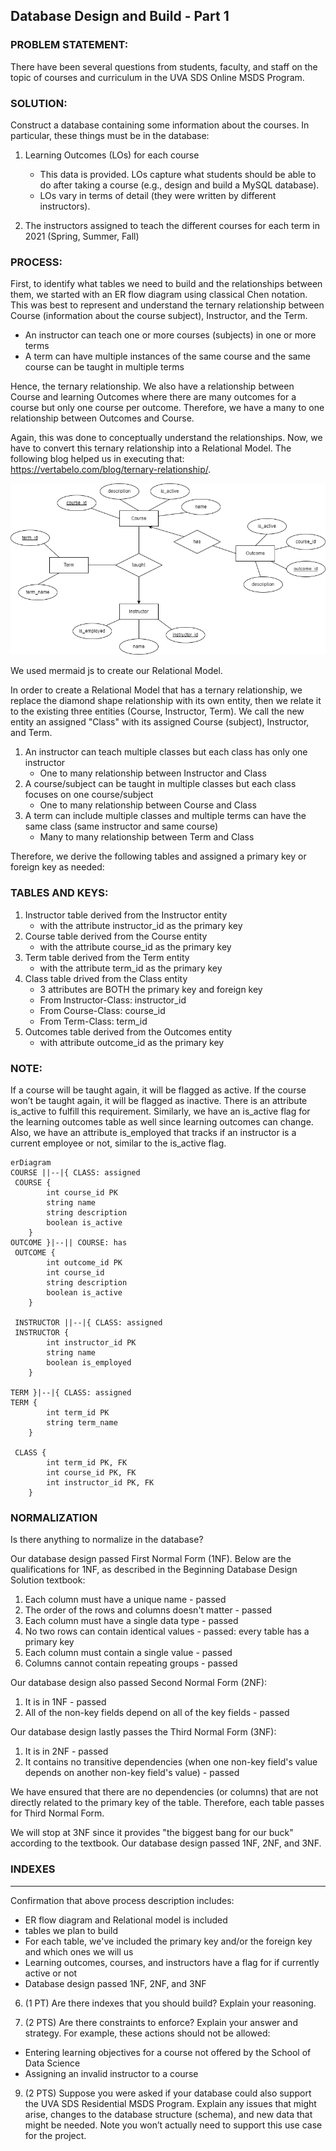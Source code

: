 ## Database Design and Build - Part 1


### PROBLEM STATEMENT:
There have been several questions from students, faculty, and staff on the topic of courses and curriculum in the UVA SDS Online MSDS Program.

### SOLUTION:
Construct a database containing some information about the courses. In particular, these things must be in the database:
1) Learning Outcomes (LOs) for each course
   * This data is provided. LOs capture what students should be able to do after taking a course (e.g., design and build a MySQL database).
   * LOs vary in terms of detail (they were written by different instructors).

2) The instructors assigned to teach the different courses for each term in 2021 (Spring, Summer, Fall)

### PROCESS:

First, to identify what tables we need to build and the relationships between them, we started with an ER flow diagram using classical Chen notation. This was best to represent and understand the ternary relationship between Course (information about the course subject), Instructor, and the Term.
* An instructor can teach one or more courses (subjects) in one or more terms
* A term can have multiple instances of the same course and the same course can be taught in multiple terms

Hence, the ternary relationship. We also have a relationship between Course and learning Outcomes where there are many outcomes for a course but only one course per outcome. Therefore, we have a many to one relationship between Outcomes and Course. 

Again, this was done to conceptually understand the relationships. Now, we have to convert this ternary relationship into a Relational Model. The following blog helped us in executing that: https://vertabelo.com/blog/ternary-relationship/. 
   
![ER_flow](https://github.com/eltsvetk/rrm3nh_DS5111su24_lab_02/blob/main/ER_flowdiagram.png)

We used mermaid js to create our Relational Model. 

In order to create a Relational Model that has a ternary relationship, we replace the diamond shape relationship with its own entity, then we relate it to the existing three entities (Course, Instructor, Term). We call the new entity an assigned "Class" with its assigned Course (subject), Instructor, and Term. 

1) An instructor can teach multiple classes but each class has only one instructor
   * One to many relationship between Instructor and Class
2) A course/subject can be taught in multiple classes but each class focuses on one course/subject
   * One to many relationship between Course and Class
3) A term can include multiple classes and multiple terms can have the same class (same instructor and same course)
   * Many to many relationship between Term and Class

Therefore, we derive the following tables and assigned a primary key or foreign key as needed:

### TABLES AND KEYS:
 1) Instructor table derived from the Instructor entity
    * with the attribute instructor_id as the primary key
 2) Course table derived from the Course entity
    * with the attribute course_id as the primary key
 3) Term table derived from the Term entity
    * with the attribute term_id as the primary key
 4) Class table drived from the Class entity
    * 3 attributes are BOTH the primary key and foreign key
    * From Instructor-Class: instructor_id
    * From Course-Class: course_id
    * From Term-Class: term_id
  5) Outcomes table derived from the Outcomes entity
     * with attribute outcome_id as the primary key
       
### NOTE: 
If a course will be taught again, it will be flagged as active. If the course won’t be taught again, it will be flagged as inactive. There is an attribute is_active to fulfill this requirement. Similarly, we have an is_active flag for the learning outcomes table as well since learning outcomes can change. Also, we have an attribute is_employed that tracks if an instructor is a current employee or not, similar to the is_active flag.

```mermaid
erDiagram
COURSE ||--|{ CLASS: assigned
 COURSE {
        int course_id PK
        string name
        string description
        boolean is_active
    }
OUTCOME }|--|| COURSE: has
 OUTCOME {
        int outcome_id PK
        int course_id
        string description
        boolean is_active
    }

 INSTRUCTOR ||--|{ CLASS: assigned
 INSTRUCTOR {
        int instructor_id PK
        string name
        boolean is_employed
    }

TERM }|--|{ CLASS: assigned
TERM {
        int term_id PK
        string term_name
    }

 CLASS {
        int term_id PK, FK
        int course_id PK, FK
        int instructor_id PK, FK
    }

```

### NORMALIZATION

Is there anything to normalize in the database?

Our database design passed First Normal Form (1NF). Below are the qualifications for 1NF, as described in the Beginning Database Design Solution textbook:
1) Each column must have a unique name - passed
2) The order of the rows and columns doesn't matter - passed
3) Each column must have a single data type - passed
4) No two rows can contain identical values - passed: every table has a primary key
5) Each column must contain a single value - passed
6) Columns cannot contain repeating groups - passed

Our database design also passed Second Normal Form (2NF):

1) It is in 1NF - passed
2) All of the non-key fields depend on all of the key fields - passed

Our database design lastly passes the Third Normal Form (3NF):

1) It is in 2NF - passed
2) It contains no transitive dependencies (when one non-key field's value depends on another non-key field's value) - passed

We have ensured that there are no dependencies (or columns) that are not directly related to the primary key of the table. Therefore, each table passes for Third Normal Form.

We will stop at 3NF since it provides "the biggest bang for our buck" according to the textbook. Our database design passed 1NF, 2NF, and 3NF. 

### INDEXES




---

Confirmation that above process description includes:
* ER flow diagram and Relational model is included
* tables we plan to build
* For each table, we've included the primary key and/or the foreign key and which ones we will us
* Learning outcomes, courses, and instructors have a flag for if currently active or not
* Database design passed 1NF, 2NF, and 3NF

6) (1 PT) Are there indexes that you should build? Explain your reasoning.

7) (2 PTS) Are there constraints to enforce? Explain your answer and strategy.
For example, these actions should not be allowed:
- Entering learning objectives for a course not offered by the School of Data Science
- Assigning an invalid instructor to a course


9) (2 PTS) Suppose you were asked if your database could also support the UVA SDS Residential MSDS Program. Explain any issues that might arise, changes to the database structure (schema), and new data that might be needed. Note you won’t actually need to support this use case for the project.
